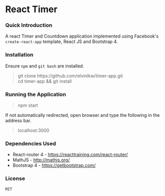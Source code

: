 # React Timer
### Quick Introduction

A react Timer and Countdown application implemented using Facebook's `create-react-app` template, React JS and Bootstrap 4.

### Installation

Ensure `npm` and `git bash` are installed.

> git clone https<span>://github.com/elvinlkw/timer-app.git</span></br>
> cd timer-app && git install

### Running the Application

> npm start

If not automatically redirected, open browser and type the following in the address bar.

> localhost:3000

### Dependencies Used
* React-router 4 - https://reacttraining.com/react-router/
* MathJS - http://mathjs.org/
* Bootstrap 4 - https://getbootstrap.com/

### License
`MIT`